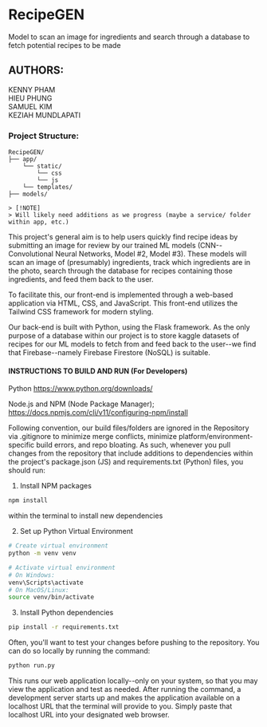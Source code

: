 # RecipeGEN

Model to scan an image for ingredients and search through a database to fetch potential recipes to be made

## AUTHORS:

KENNY PHAM  
HIEU PHUNG  
SAMUEL KIM  
KEZIAH MUNDLAPATI

### Project Structure:

```
RecipeGEN/
├── app/
    └── static/
        └── css
        └── js
    └── templates/
├── models/

> [!NOTE]
> Will likely need additions as we progress (maybe a service/ folder within app, etc.)

```

This project's general aim is to help users quickly find recipe ideas by submitting an image for review by our trained ML models (CNN--Convolutional Neural Networks, Model #2, Model #3). These models will scan an image of (presumably) ingredients, track which ingredients are in the photo, search through the database for recipes containing those ingredients, and feed them back to the user.

To facilitate this, our front-end is implemented through a web-based application via HTML, CSS, and JavaScript. This front-end utilizes the Tailwind CSS framework for modern styling.

Our back-end is built with Python, using the Flask framework.
As the only purpose of a database within our project is to store kaggle datasets of recipes for our ML models to fetch from and feed back to the user--we find that Firebase--namely Firebase Firestore (NoSQL) is suitable.

#### INSTRUCTIONS TO BUILD AND RUN (For Developers)

<!-- PREREQUISITES -->

Python https://www.python.org/downloads/

Node.js and NPM (Node Package Manager); https://docs.npmjs.com/cli/v11/configuring-npm/install

<!-- DEPENDENCY UPDATES -->

Following convention, our build files/folders are ignored in the Repository via .gitignore to minimize merge conflicts, minimize platform/environment-specific build errors, and repo bloating. As such, whenever you pull changes from the repository that include additions to dependencies within the project's package.json (JS) and requirements.txt (Python) files, you should run:

1. Install NPM packages

```sh
npm install
```

within the terminal to install new dependencies

2. Set up Python Virtual Environment

```sh
# Create virtual environment
python -m venv venv

# Activate virtual environment
# On Windows:
venv\Scripts\activate
# On MacOS/Linux:
source venv/bin/activate
```

3. Install Python dependencies

```sh
pip install -r requirements.txt
```

<!-- RUNNING THE WEB APPLICATION -->

Often, you'll want to test your changes before pushing to the repository. You can do so locally by running the command:

```sh
python run.py
```

This runs our web application locally--only on your system, so that you may view the application and test as needed. After running the command, a development server starts up and makes the application available on a localhost URL that the terminal will provide to you. Simply paste that localhost URL into your designated web browser.
